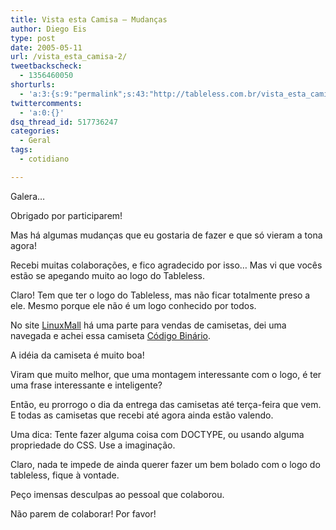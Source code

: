 ```yaml
---
title: Vista esta Camisa – Mudanças
author: Diego Eis
type: post
date: 2005-05-11
url: /vista_esta_camisa-2/
tweetbackscheck:
  - 1356460050
shorturls:
  - 'a:3:{s:9:"permalink";s:43:"http://tableless.com.br/vista_esta_camisa-2";s:7:"tinyurl";s:26:"http://tinyurl.com/3da2k3q";s:4:"isgd";s:19:"http://is.gd/RN7Rrz";}'
twittercomments:
  - 'a:0:{}'
dsq_thread_id: 517736247
categories:
  - Geral
tags:
  - cotidiano

---
```

Galera&#8230;
              
Obrigado por participarem!

Mas há algumas mudanças que eu gostaria de fazer e que só vieram a tona agora!
              
Recebi muitas colaborações, e fico agradecido por isso&#8230; Mas vi que vocês estão se apegando muito ao logo do Tableless.
              
Claro! Tem que ter o logo do Tableless, mas não ficar totalmente preso a ele. Mesmo porque ele não é um logo conhecido por todos.
              
No site [LinuxMall][1] há uma parte para vendas de camisetas, dei uma navegada e achei essa camiseta [Código Binário][2]. 

A idéia da camiseta é muito boa!
              
Viram que muito melhor, que uma montagem interessante com o logo, é ter uma frase interessante e inteligente? 

Então, eu prorrogo o dia da entrega das camisetas até terça-feira que vem. E todas as camisetas que recebi até agora ainda estão valendo.
              
Uma dica: Tente fazer alguma coisa com DOCTYPE, ou usando alguma propriedade do CSS. Use a imaginação.
              

              
Claro, nada te impede de ainda querer fazer um bem bolado com o logo do tableless, fique à vontade. 

Peço imensas desculpas ao pessoal que colaborou.
              
Não parem de colaborar! Por favor!

 [1]: http://www.linuxmall.com.br/
 [2]: http://www.linuxmall.com.br/index.php?product_id=2370